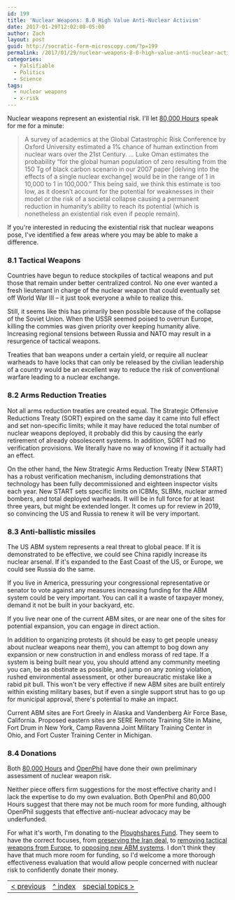 ```yaml
---
id: 199
title: 'Nuclear Weapons: 8.0 High Value Anti-Nuclear Activism'
date: 2017-01-29T12:02:08-05:00
author: Zach
layout: post
guid: http://socratic-form-microscopy.com/?p=199
permalink: /2017/01/29/nuclear-weapons-8-0-high-value-anti-nuclear-activism/
categories:
  - Falsifiable
  - Politics
  - Science
tags:
  - nuclear weapons
  - x-risk
---
```

Nuclear weapons represent an existential risk. I'll let <a href="https://80000hours.org/problem-profiles/nuclear-security/">80,000 Hours</a> speak for me for a minute:
<blockquote>A survey of academics at the Global Catastrophic Risk Conference by Oxford University estimated a 1% chance of human extinction from nuclear wars over the 21st Century.
<em>…</em>
Luke Oman estimates the probability “for the global human population of zero resulting from the 150 Tg of black carbon scenario in our 2007 paper [delving into the effects of a single nuclear exchange] would be in the range of 1 in 10,000 to 1 in 100,000.” This being said, we think this estimate is too low, as it doesn’t account for the potential for weaknesses in their model or the risk of a societal collapse causing a permanent reduction in humanity’s ability to reach its potential (which is nonetheless an existential risk even if people remain).</blockquote>
If you're interested in reducing the existential risk that nuclear weapons pose, I've identified a few areas where you may be able to make a difference.
<h3 id="1">8.1 Tactical Weapons</h3>
Countries have begun to reduce stockpiles of tactical weapons and put those that remain under better centralized control. No one ever wanted a fresh lieutenant in charge of the nuclear weapon that could eventually set off World War III – it just took everyone a while to realize this.

Still, it seems like this has primarily been possible because of the collapse of the Soviet Union. When the USSR seemed poised to overrun Europe, killing the commies was given priority over keeping humanity alive. Increasing regional tensions between Russia and NATO may result in a resurgence of tactical weapons.

Treaties that ban weapons under a certain yield, or require all nuclear warheads to have locks that can only be released by the civilian leadership of a country would be an excellent way to reduce the risk of conventional warfare leading to a nuclear exchange.
<h3 id="2">8.2 Arms Reduction Treaties</h3>
Not all arms reduction treaties are created equal. The Strategic Offensive Reductions Treaty (SORT) expired on the same day it came into full effect and set non-specific limits; while it may have reduced the total number of nuclear weapons deployed, it probably did this by causing the early retirement of already obsolescent systems. In addition, SORT had no verification provisions. We literally have no way of knowing if it actually had an effect.

On the other hand, the New Strategic Arms Reduction Treaty (New START) has a robust verification mechanism, including demonstrations that technology has been fully decommissioned and eighteen inspector visits each year. New START sets specific limits on ICBMs, SLBMs, nuclear armed bombers, and total deployed warheads. It will be in full force for at least three years, but might be extended longer. It comes up for review in 2019, so convincing the US and Russia to renew it will be very important.
<h3 id="3">8.3 Anti-ballistic missiles</h3>
The US ABM system represents a real threat to global peace. If it is demonstrated to be effective, we could see China rapidly increase its nuclear arsenal. If it's expanded to the East Coast of the US, or Europe, we could see Russia do the same.

If you live in America, pressuring your congressional representative or senator to vote against any measures increasing funding for the ABM system could be very important. You can call it a waste of taxpayer money, demand it not be built in your backyard, etc.

If you live near one of the current ABM sites, or are near one of the sites for potential expansion, you can engage in direct action.

In addition to organizing protests (it should be easy to get people uneasy about nuclear weapons near them), you can attempt to bog down any expansion or new construction in and endless morass of red tape. If a system is being built near you, you should attend any community meeting you can, be as obstinate as possible, and jump on any zoning violation, rushed environmental assessment, or other bureaucratic mistake like a rabid pit bull. This won't be very effective if new ABM sites are built entirely within existing military bases, but if even a single support strut has to go up for municipal approval, there's potential to make an impact.

Current ABM sites are Fort Greely in Alaska and Vandenberg Air Force Base, California. Proposed eastern sites are SERE Remote Training Site in Maine, Fort Drum in New York, Camp Ravenna Joint Military Training Center in Ohio, and Fort Custer Training Center in Michigan.
<h3 id="4">8.4 Donations</h3>
Both <a href="https://80000hours.org/problem-profiles/nuclear-security/">80,000 Hours</a> and <a href="http://www.openphilanthropy.org/research/cause-reports/nuclear-weapons-policy#Our_focus_on_nuclear_war">OpenPhil</a> have done their own preliminary assessment of nuclear weapon risk.

Neither piece offers firm suggestions for the most effective charity and I lack the expertise to do my own evaluation. Both OpenPhil and 80,000 Hours suggest that there may not be much room for more funding, although OpenPhil suggests that effective anti-nuclear advocacy may be underfunded.

For what it's worth, I'm donating to the <a href="http://www.ploughshares.org/">Ploughshares Fund</a>. They seem to have the correct focuses, from <a href="http://www.ploughshares.org/issues-analysis/early-warning/iran-deal-luxury-trump-can%E2%80%99t-afford-lose">preserving the Iran deal</a>, to <a href="http://www.ploughshares.org/issues-analysis/article/bring-home-us-tactical-nuclear-weapons-europe">removing tactical weapons from Europe</a>, to <a href="http://www.ploughshares.org/issues-analysis/article/press-pause-missile-defense-europe">opposing new ABM systems</a>. I don't think they have that much more room for funding, so I'd welcome a more thorough effectiveness evaluation that would allow people concerned with nuclear risk to confidently donate their money.
<br>
<table style="width: 100%; border-width: 0px; background: transparent;">
<tbody>
<tr style="border: 0px solid; background: transparent;">
<td style="border: 0px solid; background: transparent;"><a href="/2017/01/28/nuclear-weapons-7-0-strategy/">&lt; previous</a></td>
<td style="border: 0px solid; background: transparent; text-align: center;"><a href="/2017/01/22/nuclear-weapons-1-0-introduction/">^ index</a></td>
    <td style="border:0px solid;background:transparent;text-align:right;"><a href="/2017/01/22/nuclear-weapons-1-0-introduction#special">special topics &gt;</a></th>
</tr>
</tbody>
</table>
